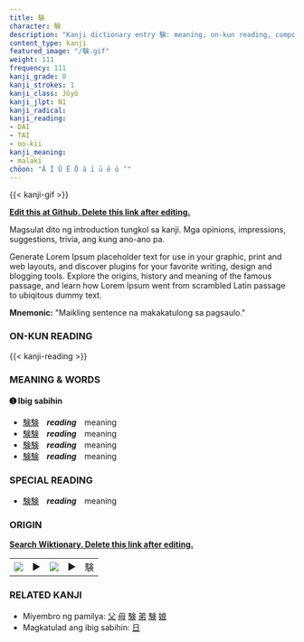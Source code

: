 ```yaml
---
title: 験
character: 験
description: "Kanji dictionary entry 験: meaning, on-kun reading, compounds, origin, related kanji"
content_type: kanji
featured_image: "/験.gif"
weight: 111
frequency: 111
kanji_grade: 0
kanji_strokes: 1
kanji_class: Jōyō
kanji_jlpt: N1
kanji_radical: 
kanji_reading: 
- DAI
- TAI
- oo-kii
kanji_meaning:
- malaki
chōon: "Ā Ī Ū Ē Ō ā ī ū ē ō ’"
---
```

[//]: # (Don't edit the line below. Kanji animated GIF code is automatically generated.)
{{< kanji-gif >}}

[//]: # (Edit below this line.)

**[Edit this at Github. Delete this link after editing.](https://github.com/tim0g/tim/tree/main/content/kanji/験/index.md)**

Magsulat dito ng introduction tungkol sa kanji. Mga opinions, impressions, suggestions, trivia, ang kung ano-ano pa.

Generate Lorem Ipsum placeholder text for use in your graphic, print and web layouts, and discover plugins for your favorite writing, design and blogging tools. Explore the origins, history and meaning of the famous passage, and learn how Lorem Ipsum went from scrambled Latin passage to ubiqitous dummy text.
 
**Mnemonic:** "Maikling sentence na makakatulong sa pagsaulo."

### ON-KUN READING

[//]: # (Don't edit the line below. ON-KUN READING code is automatically generated.)
{{< kanji-reading >}}

### MEANING & WORDS

#### ➊ **Ibig sabihin**
  - [験](../験)[験](../験)　***reading***　meaning
  - [験](../験)[験](../験)　***reading***　meaning
  - [験](../験)[験](../験)　***reading***　meaning
  - [験](../験)[験](../験)　***reading***　meaning

### SPECIAL READING
  - [験](../験)[験](../験)　***reading***　meaning

### ORIGIN

**[Search Wiktionary. Delete this link after editing.](https://wiktionary.org/wiki/験)**
<table class="kanji-table"><tr><td>
<img src="60px-験-bronze.svg.png">
</td><td>▶</td><td>
<img src="60px-験-oracle.svg.png">
</td><td>▶</td>
<td class="kanji-origin">験</td>
</tr></table>

### RELATED KANJI
- Miyembro ng pamilya: [父](../父) [母](../母) [験](../験) [弟](../弟) [験](../験) [娘](../娘)
- Magkatulad ang ibig sabihin: [日](../日)
